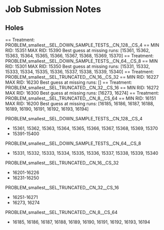 # Job Submission Notes

## Holes

== Treatment: PROBLEM_smallest__SEL_DOWN_SAMPLE_TESTS__CN_128__CS_4 ==
  MIN RID: 15351
  MAX RID: 15390
  Best guess at missing runs: [15361, 15362, 15363, 15364, 15365, 15366, 15367, 15368, 15369, 15370]
== Treatment: PROBLEM_smallest__SEL_DOWN_SAMPLE_TESTS__CN_64__CS_8 ==
  MIN RID: 15301
  MAX RID: 15350
  Best guess at missing runs: [15331, 15332, 15333, 15334, 15335, 15336, 15337, 15338, 15339, 15340]
== Treatment: PROBLEM_smallest__SEL_TRUNCATED__CN_16__CS_32 ==
  MIN RID: 16227
  MAX RID: 16230
  Best guess at missing runs: []
== Treatment: PROBLEM_smallest__SEL_TRUNCATED__CN_32__CS_16 ==
  MIN RID: 16272
  MAX RID: 16300
  Best guess at missing runs: [16273, 16274]
== Treatment: PROBLEM_smallest__SEL_TRUNCATED__CN_8__CS_64 ==
  MIN RID: 16151
  MAX RID: 16200
  Best guess at missing runs: [16185, 16186, 16187, 16188, 16189, 16190, 16191, 16192, 16193, 16194]

PROBLEM_smallest__SEL_DOWN_SAMPLE_TESTS__CN_128__CS_4

- 15361, 15362, 15363, 15364, 15365, 15366, 15367, 15368, 15369, 15370
- 15391-15400

PROBLEM_smallest__SEL_DOWN_SAMPLE_TESTS__CN_64__CS_8

- 15331, 15332, 15333, 15334, 15335, 15336, 15337, 15338, 15339, 15340

PROBLEM_smallest__SEL_TRUNCATED__CN_16__CS_32

- 16201-16226
- 16231-16250

PROBLEM_smallest__SEL_TRUNCATED__CN_32__CS_16

- 16251-16271
- 16273, 16274

PROBLEM_smallest__SEL_TRUNCATED__CN_8__CS_64

- 16185, 16186, 16187, 16188, 16189, 16190, 16191, 16192, 16193, 16194